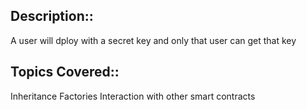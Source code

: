 ## Description::

A user will dploy with a secret key and only that user can get that key

## Topics Covered::
Inheritance
Factories
Interaction with other smart contracts
